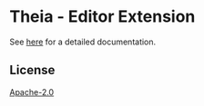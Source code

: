 # Theia - Editor Extension

See [here](https://github.com/theia-ide/theia) for a detailed documentation.

## License
[Apache-2.0](https://github.com/theia-ide/theia/blob/master/LICENSE)